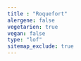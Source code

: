 ```yaml
---
title : "Roquefort"
alergene: false
vegetarien: true
vegan: false
type: "lof"
sitemap_exclude: true
--- 
```

